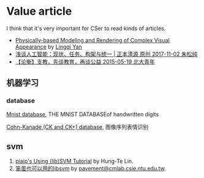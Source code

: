 # Value article

I think that it's very important for CSer to read kinds of articles.

- [Physically-based Modeling and Rendering of Complex Visual Appearance](https://sites.cs.ucsb.edu/~lingqi/publications/thesis_final.pdf) by [Lingqi Yan](https://sites.cs.ucsb.edu/~lingqi/)
- [浅谈人工智能：现状、任务、构架与统一 | 正本清源 原创 2017-11-02 朱松纯](http://mp.weixin.qq.com/s/-wSYLu-XvOrsST8_KEUa-Q)
- [【论衡】支教，先谈教育，再谈公益 2015-05-19 北大青年](http://mp.weixin.qq.com/s/qBPs5CA204uSxFk4Rp6_aw)

## 机器学习

### database

[Mnist database](http://yann.lecun.com/exdb/mnist/), THE MNIST DATABASEof handwritten digits

[Cohn-Kanade (CK and CK+) database](http://www.consortium.ri.cmu.edu/ckagree/), 图像序列表情识别

## svm

1. [piaip's Using (lib)SVM Tutorial](https://www.csie.ntu.edu.tw/~piaip/svm/svm_tutorial.html) by Hung-Te Lin.
2. [笨蛋也可以用的libsvm](http://www.cmlab.csie.ntu.edu.tw/~cyy/learning/tutorials/libsvm.pdf) by pavement@cmlab.csie.ntu.edu.tw.
